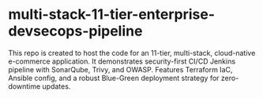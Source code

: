# multi-stack-11-tier-enterprise-devsecops-pipeline
This repo is created to host the code for an 11-tier, multi-stack, cloud-native e-commerce application. It demonstrates security-first CI/CD Jenkins pipeline with SonarQube, Trivy, and OWASP. Features Terraform IaC, Ansible config, and a robust Blue-Green deployment strategy for zero-downtime updates.
